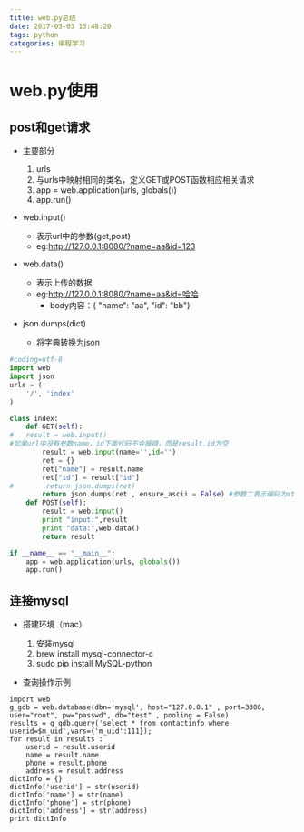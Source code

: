 ```yaml
---
title: web.py总结
date: 2017-03-03 15:48:20
tags: python
categories: 编程学习
---
```

# web.py使用

## post和get请求

- 主要部分
	1. urls
	2. 与urls中映射相同的类名，定义GET或POST函数相应相关请求
	3. app = web.application(urls, globals())
	4. app.run()

- web.input()
	- 表示url中的参数(get,post)
	- eg:http://127.0.0.1:8080/?name=aa&id=123
- web.data() 
	- 表示上传的数据
	- eg:http://127.0.0.1:8080/?name=aa&id=哈哈
		- body内容：{ "name": "aa", "id": "bb"}
- json.dumps(dict)
	- 将字典转换为json

```python
#coding=utf-8
import web
import json
urls = (
    '/', 'index'
)

class index:
    def GET(self):
#	result = web.input()
#如果url中没有参数name，id下面代码不会报错，而是result.id为空
		result = web.input(name='',id='') 
		ret = {}
		ret["name"] = result.name
		ret["id"] = result["id"]
#        return json.dumps(ret)
		return json.dumps(ret , ensure_ascii = False) #参数二表示编码为utf-8
    def POST(self):
		result = web.input()
		print "input:",result
		print "data:",web.data()
        return result

if __name__ == "__main__":
    app = web.application(urls, globals())
    app.run()
```

## 连接mysql

- 搭建环境（mac）
	1.  安装mysql
	2.  brew install mysql-connector-c
	3.  sudo pip install MySQL-python

- 查询操作示例

```
import web
g_gdb = web.database(dbn='mysql', host="127.0.0.1" , port=3306, user="root", pw="passwd", db="test" , pooling = False)
results = g_gdb.query('select * from contactinfo where userid=$m_uid',vars={'m_uid':111});
for result in results :
	userid = result.userid
	name = result.name
	phone = result.phone
	address = result.address
dictInfo = {}
dictInfo['userid'] = str(userid)
dictInfo['name'] = str(name)
dictInfo['phone'] = str(phone)
dictInfo['address'] = str(address)
print dictInfo
```

